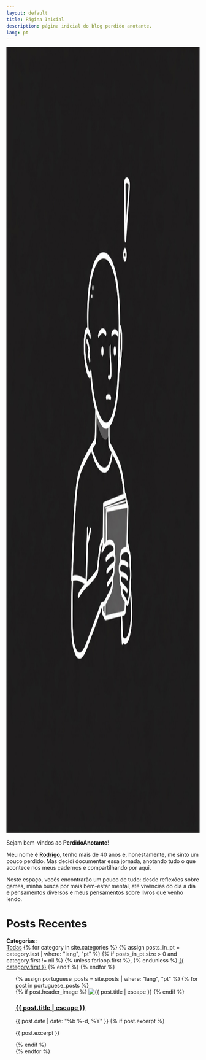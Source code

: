 ```yaml
---
layout: default
title: Página Inicial
description: página inicial do blog perdido anotante.
lang: pt
---
```

<div class="intro-section">
  <img src="/assets/imagens/logo_site.jpg" alt="Perdido Anotante Logo na Introdução" class="intro-logo-image" width="2048" height="2048">
  <div class="intro-text-content">
    <p>Sejam bem-vindos ao <b>PerdidoAnotante</b>!</p>
    <p>Meu nome é <u><b>Rodrigo</b></u>, tenho mais de 40 anos e, honestamente, me sinto um pouco perdido. Mas decidi documentar essa jornada, anotando tudo o que acontece nos meus cadernos e compartilhando por aqui.</p>
    <p>Neste espaço, vocês encontrarão um pouco de tudo: desde reflexões sobre games, minha busca por mais bem-estar mental, até vivências do dia a dia e pensamentos diversos e meus pensamentos sobre livros que venho lendo.</p>
  </div>
</div>

<h1 class="page-heading">Posts Recentes</h1>

<div class="category-list-container">
  <strong>Categorias:</strong>
  <div class="category-list">
    <a href="#" data-category="all" class="active">Todas</a>
    {% for category in site.categories %}
      {% assign posts_in_pt = category.last | where: "lang", "pt" %}
      {% if posts_in_pt.size > 0 and category.first != nil %}
        {% unless forloop.first %}, {% endunless %}
        <a href="#" data-category="{{ category.first | slugify }}">{{ category.first }}</a>
      {% endif %}
    {% endfor %}
  </div>
</div>

<ul class="post-list">
    {% assign portuguese_posts = site.posts | where: "lang", "pt" %}
    {% for post in portuguese_posts %}
      <div class="post-grid">
        <div class="post-block" data-categories="{% for category in post.categories %}{{ category | slugify }} {% endfor %}">
          {% if post.header_image %}
            <img src="{{ post.header_image | relative_url }}" alt="{{ post.title | escape }}" width="{{ post.header_image_size }}" height="{{ post.header_image_size }}">
          {% endif %}
          <h3 class="post-title">
            <a href="{{ post.url | relative_url }}">{{ post.title | escape }}</a>
          </h3>
          <span class="post-meta">{{ post.date | date: "%b %-d, %Y" }}</span>
          {% if post.excerpt %}
            <p class="post-excerpt">{{ post.excerpt }}</p>
          {% endif %}
        </div>
      </div>
    {% endfor %}
</ul>
